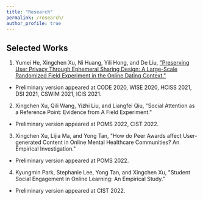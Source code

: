 ```yaml
---
title: "Research"
permalink: /research/
author_profile: true
---
```


## Selected Works
1. Yumei He, Xingchen Xu, Ni Huang, Yili Hong, and De Liu, ["Preserving User Privacy Through Ephemeral Sharing Design: A Large-Scale Randomized Field Experiment in the Online Dating Context."](https://papers.ssrn.com/sol3/papers.cfm?abstract_id=3740782)
- Preliminary version appeared at CODE 2020, WISE 2020, HCISS 2021, DSI 2021, CSWIM 2021, ICIS 2021.

2. Xingchen Xu, Qili Wang, Yizhi Liu, and Liangfei Qiu, "Social Attention as a Reference Point: Evidence from A Field Experiment."
- Preliminary version appeared at POMS 2022, CIST 2022.

3. Xingchen Xu, Lijia Ma, and Yong Tan, "How do Peer Awards affect User-generated Content in Online Mental Healthcare Communities? An Empirical Investigation."
- Preliminary version appeared at POMS 2022.

4. Kyungmin Park, Stephanie Lee, Yong Tan, and Xingchen Xu, "Student Social Engagement in Online Learning: An Empirical Study."
- Preliminary version appeared at CIST 2022.
